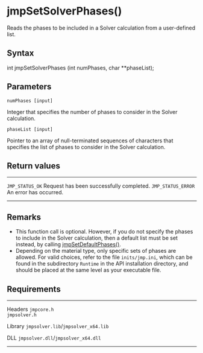 jmpSetSolverPhases()
====================

Reads the phases to be included in a Solver calculation from a
user-defined list.

Syntax
------

int jmpSetSolverPhases (int numPhases, char \*\*phaseList);

Parameters
----------

`numPhases [input]`

Integer that specifies the number of phases to consider in the Solver
calculation.

`phaseList [input]`

Pointer to an array of null-terminated sequences of characters that
specifies the list of phases to consider in the Solver calculation.

Return values
-------------

  -------------------- ------------------------------------------
  `JMP_STATUS_OK`      Request has been successfully completed.
  `JMP_STATUS_ERROR`   An error has occurred.
  -------------------- ------------------------------------------

Remarks
-------

-   This function call is optional. However, if you do not specify the
    phases to include in the Solver calculation, then a default list
    must be set instead, by calling
    [jmpSetDefaultPhases()](jmpSetDefaultPhases.htm).
-   Depending on the material type, only specific sets of phases
    are allowed. For valid choices, refer to the file `inits/jmp.ini`,
    which can be found in the subdirectory `Runtime` in the API
    installation directory, and should be placed at the same level as
    your executable file.

Requirements
------------

  --------- -------------------------------------
  Headers   `jmpcore.h`\
            `jmpsolver.h`

  Library   `jmpsolver.lib`/`jmpsolver_x64.lib`

  DLL       `jmpsolver.dll`/`jmpsolver_x64.dll`
  --------- -------------------------------------


